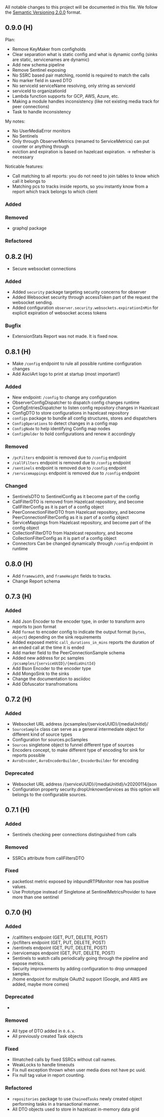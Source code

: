 All notable changes to this project will be documented in this file.
We follow the [Semantic Versioning 2.0.0](http://semver.org/) format.

## 0.9.0 (H)

Plan:
 * Remove KeyMaker from configholds
 * Clear separation what is static config and what is dynamic config (sinks are static, servicenames are dynamic)
 * Add new schema pipeline
 * Remove Sentinel exposing
 * No SSRC based pair matching, roomId is required to match the calls
 * No marker field in saved DTO
 * No serviceId serviceName resolving, only string as serviceId
 * serviceId to organizationId
 * Lambda function supports for GCP, AWS, Azure, etc.
 * Making a module handles inconsistency (like not existing media track for peer connections)
 * Task to handle inconsistency

My notes:
 * No UserMediaError monitors
 * No Sentinels
 * Only through ObserverMetrics (renamed to ServiceMetrics) can put counter or anything through
 * eviction and expiration is based on hazelcast expiration. -> refresher is necessary
 
Noticable features:
 * Call matching to all reports: you do not need to join tables to know which call it belongs to
 * Matching pcs to tracks inside reports, so you instantly know from a report which track belongs to which client

 
 
 

### Added

### Removed
 * graphql package
 

### Refactored

## 0.8.2 (H)
* Secure websocket connections

### Added
 * Added `security` package targeting security concerns for observer
 * Added Websocket security through accessToken part of the request the websocket sending.
 * Added configuration `observer.security.websockets.expirationInMin` for explicit expiration of websocket access tokens

### Bugfix
 * ExtensionStats Report was not made. It is fixed now.

## 0.8.1 (H)
 * Make `/config` endpoint to rule all possible runtime configuration changes
 * Add AsciiArt logo to print at startup (most important!)

### Added
 * New endpoint: `/config` to change any configuration
 * ObserverConfigDispatcher to dispatch config changes runtime
 * ConfigEntriesDispatcher to listen config repository changes in Hazelcast
 * ConfigDTO to store configurations in hazelcast repository
 * `configs` package to bundle all config structures, stores and dispatchers
 * `ConfigOperations` to detect changes in a config map
 * `ConfigNode` to help identifying Config map nodes
 * `ConfigHolder` to hold configurations and renew it accordingly

### Removed
 * `/pcFilters` endpoint is removed due to `/config` endpoint
 * `/callFilters` endpoint is removed due to `/config` endpoint
 * `/sentinels` endpoint is removed due to `/config` endpoint
 * `/servicemappings` endpoint is removed due to `/config` endpoint
 
### Changed
 * SentinelsDTO to SentinelConfig as it become part of the config
 * CallFilterDTO is removed from Hazelcast repository, and become CallFilterConfig as it is part of a config object
 * PeerConnectionFilterDTO from Hazelcast repository, and become PeerConnectionFilterConfig as it is part of a config object
 * ServiceMappings from Hazelcast repository, and become part of the config object
 * CollectionFilterDTO from Hazelcast repository, and become CollectionFilterConfig as it is part of a config object
 * Connectors Can be changed dynamically through `/config` endpoint in runtime

## 0.8.0 (H)
 * Add `framewidth`, and `frameHeight` fields to tracks.
 * Change Report schema

## 0.7.3 (H)

### Added
 * Add Json Encoder to the encoder type, in order to transform avro reports to json format
 * Add `format` to encoder config to indicate the output format (`bytes`, `object`) depending on the sink requirements
 * Added exposed metric `call_durations_in_mins` reports the duration of an ended call at the time it is ended
 * Add marker field to the PeerConnectionSample schema
 * Added new address for pc samples `/pcsamples/{serviceUUID}/{mediaUnitId}`
 * Add Bson Encoder to the encoder type
 * Add MongoSink to the sinks
 * Change the documentation to asciidoc
 * Add Obfuscator transfromations

## 0.7.2 (H)

### Added
 * Websocket URL address /pcsamples/{serviceUUID}/{mediaUnitId}/
 * `SourceSample` class can serve as a general intermediate object for different kind of source types
 * Configuration for sources.pcSamples 
 * `Sources` singletone object to funnel different type of sources
 * Encoders concept, to make different type of encoding for sink for reports possible
 * `AvroEncoder`, `AvroEncoderBuilder`, `EncoderBuilder` for encoding
 

### Deprecated
 * Websocket URL address /{serviceUUID}/{mediaUnitId}/v20200114/json
 * Configuration property security.dropUnknownServices as this option will belongs to the configurable sources. 

## 0.7.1 (H)

### Added
 * Sentinels checking peer connections distinguished from calls

### Removed
 * SSRCs attribute from callFiltersDTO

### Fixed
 * packetlost metric exposed by inbpundRTPMonitor now has positive values. 
 * Use Prototype instead of Singletone at SentinelMetricsProvider to have more than one sentinel

## 0.7.0 (H)

### Added

 * /callfilters endpoint (GET, PUT, DELETE, POST)
 * /pcfilters endpoint (GET, PUT, DELETE, POST)
 * /sentinels endpoint (GET, PUT, DELETE, POST) 
 * /servicemaps endpoint (GET, PUT, DELETE, POST)
 * Sentinels to watch calls periodically going through the pipeline and expose metrics.
 * Security improvements by adding configuration to drop unmapped samples.
 * /home endpoint for multiple OAuth2 support (Google, and AWS are added, maybe more comes)

### Deprecated
 - 

### Removed
 * All type of DTO added in `0.6.x`.
 * All previously created Task objects


### Fixed
 * Illmatched calls by fixed SSRCs without call names.
 * WeakLocks to handle timeouts
 * Fix null exception thrown when user media does not have pc uuid.
 * Fix null tag value in report counting.

### Refactored
 * `repositories` package to use `ChainedTasks` newly created object performing tasks in a transactional manner.
 * All DTO objects used to store in hazelcast in-memory data grid
